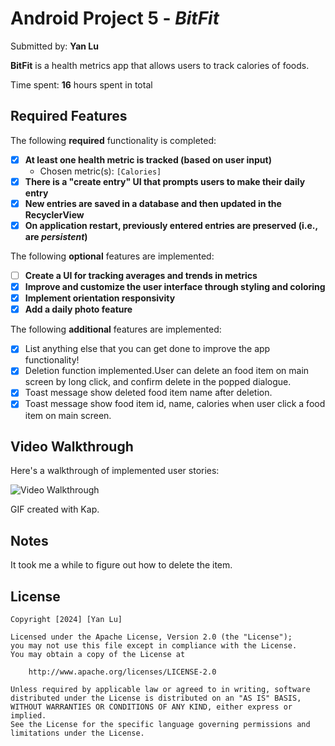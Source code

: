 # Android Project 5 - *BitFit*

Submitted by: **Yan Lu**

**BitFit** is a health metrics app that allows users to track calories of foods. 

Time spent: **16** hours spent in total

## Required Features

The following **required** functionality is completed:

- [x] **At least one health metric is tracked (based on user input)**
  - Chosen metric(s): `[Calories]`
- [x] **There is a "create entry" UI that prompts users to make their daily entry**
- [x] **New entries are saved in a database and then updated in the RecyclerView**
- [x] **On application restart, previously entered entries are preserved (i.e., are *persistent*)**
 
The following **optional** features are implemented:

- [ ] **Create a UI for tracking averages and trends in metrics**
- [x] **Improve and customize the user interface through styling and coloring**
- [x] **Implement orientation responsivity**
- [x] **Add a daily photo feature**

The following **additional** features are implemented:

- [x] List anything else that you can get done to improve the app functionality!
- [x] Deletion function implemented.User can delete an food item on main screen by long click, and confirm delete in the popped dialogue.
- [x] Toast message show deleted food item name after deletion.
- [x] Toast message show food item id, name, calories when user click a food item on main screen. 

## Video Walkthrough

Here's a walkthrough of implemented user stories:

<img src='demoBitFit1.gif' title='Video Walkthrough' width='' alt='Video Walkthrough' />

<!-- Replace this with whatever GIF tool you used! -->
GIF created with Kap. 
<!-- Recommended tools:
[Kap](https://getkap.co/) for macOS
[ScreenToGif](https://www.screentogif.com/) for Windows
[peek](https://github.com/phw/peek) for Linux. -->

## Notes

It took me a while to figure out how to delete the item. 

## License

    Copyright [2024] [Yan Lu]

    Licensed under the Apache License, Version 2.0 (the "License");
    you may not use this file except in compliance with the License.
    You may obtain a copy of the License at

        http://www.apache.org/licenses/LICENSE-2.0

    Unless required by applicable law or agreed to in writing, software
    distributed under the License is distributed on an "AS IS" BASIS,
    WITHOUT WARRANTIES OR CONDITIONS OF ANY KIND, either express or implied.
    See the License for the specific language governing permissions and
    limitations under the License.
